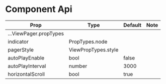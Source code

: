 # <IndicatorViewPager /> Component Api
| Prop | Type | Default | Note |
| --- | --- | --- | --- |
| ...ViewPager.propTypes |  |  |   |
| indicator | PropTypes.node |  |  |
| pagerStyle | ViewPropTypes.style |  |  |
| autoPlayEnable | bool | false |  |
| autoPlayInterval | number | 3000  |  |
| horizontalScroll | bool | true  |  |
